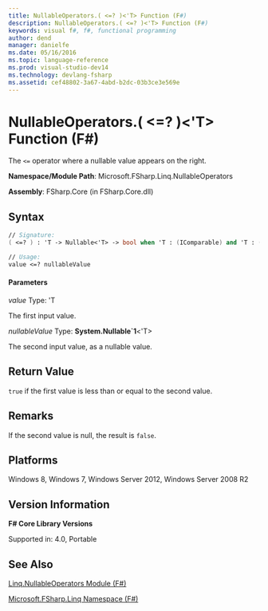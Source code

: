 ```yaml
---
title: NullableOperators.( <=? )<'T> Function (F#)
description: NullableOperators.( <=? )<'T> Function (F#)
keywords: visual f#, f#, functional programming
author: dend
manager: danielfe
ms.date: 05/16/2016
ms.topic: language-reference
ms.prod: visual-studio-dev14
ms.technology: devlang-fsharp
ms.assetid: cef48802-3a67-4abd-b2dc-03b3ce3e569e
---
```


# NullableOperators.( <=? )<'T> Function (F#)

The `<=` operator where a nullable value appears on the right.

**Namespace/Module Path**: Microsoft.FSharp.Linq.NullableOperators

**Assembly**: FSharp.Core (in FSharp.Core.dll)


## Syntax

```fsharp
// Signature:
( <=? ) : 'T -> Nullable<'T> -> bool when 'T : (IComparable) and 'T : (new : unit ->  'T) and 'T : struct and 'T :> ValueType

// Usage:
value <=? nullableValue
```

#### Parameters
*value*
Type: 'T


The first input value.


*nullableValue*
Type: **System.Nullable&#96;1**&lt;'T&gt;


The second input value, as a nullable value.

## Return Value
`true` if the first value is less than or equal to the second value.


## Remarks
If the second value is null, the result is `false`.


## Platforms
Windows 8, Windows 7, Windows Server 2012, Windows Server 2008 R2

## Version Information
**F# Core Library Versions**

Supported in: 4.0, Portable

## See Also
[Linq.NullableOperators Module &#40;F&#35;&#41;](Linq.NullableOperators-Module-%5BFSharp%5D.md)

[Microsoft.FSharp.Linq Namespace &#40;F&#35;&#41;](Microsoft.FSharp.Linq-Namespace-%5BFSharp%5D.md)
